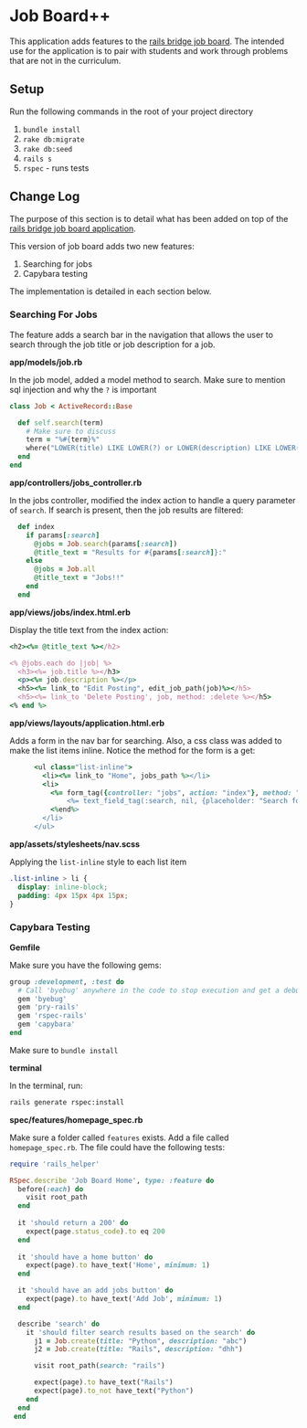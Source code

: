 # Job Board++

This application adds features to the [rails bridge job board](http://docs.railsbridge.org/job-board/).  The intended use for the application is to pair with students and work through problems that are not in the curriculum.

## Setup

Run the following commands in the root of your project directory

1. `bundle install`
2. `rake db:migrate`
3. `rake db:seed`
4. `rails s`
5. `rspec`  - runs tests

## Change Log

The purpose of this section is to detail what has been added on top of the [rails bridge job board application](http://docs.railsbridge.org/job-board/).

This version of job board adds two new features:

1. Searching for jobs
2. Capybara testing

The implementation is detailed in each section below.

### Searching For Jobs

The feature adds a search bar in the navigation that allows the user to search through the job title or job description for a job.

__app/models/job.rb__

In the job model, added a model method to search.  Make sure to mention sql injection and why the `?` is important

```rb
class Job < ActiveRecord::Base

  def self.search(term)
    # Make sure to discuss 
    term = "%#{term}%"
    where("LOWER(title) LIKE LOWER(?) or LOWER(description) LIKE LOWER(?)", term, term)
  end
end
```

__app/controllers/jobs_controller.rb__

In the jobs controller, modified the index action to handle a query parameter of `search`.  If search is present, then the job results are filtered:

```rb
  def index
    if params[:search]
      @jobs = Job.search(params[:search])
      @title_text = "Results for #{params[:search]}:"
    else
      @jobs = Job.all
      @title_text = "Jobs!!"
    end
  end
```

__app/views/jobs/index.html.erb__

Display the title text from the index action:

```rb
<h2><%= @title_text %></h2>

<% @jobs.each do |job| %>
  <h3><%= job.title %></h3>
  <p><%= job.description %></p>
  <h5><%= link_to "Edit Posting", edit_job_path(job)%></h5>
  <h5><%= link_to 'Delete Posting', job, method: :delete %></h5>
<% end %>
```

__app/views/layouts/application.html.erb__

Adds a form in the nav bar for searching.  Also, a css class was added to make the list items inline.  Notice the method for the form is a get:

```rb
      <ul class="list-inline">
        <li><%= link_to "Home", jobs_path %></li>
        <li>
          <%= form_tag({controller: "jobs", action: "index"}, method: "get") do%>
              <%= text_field_tag(:search, nil, {placeholder: "Search for jobs"}) %>
          <%end%>
        </li>
      </ul>
```

__app/assets/stylesheets/nav.scss__

Applying the `list-inline` style to each list item

```css
.list-inline > li {
  display: inline-block;
  padding: 4px 15px 4px 15px;
}
```
### Capybara Testing

__Gemfile__

Make sure you have the following gems:

```rb
group :development, :test do
  # Call 'byebug' anywhere in the code to stop execution and get a debugger console
  gem 'byebug'
  gem 'pry-rails'
  gem 'rspec-rails'
  gem 'capybara'
end
```

Make sure to `bundle install`

__terminal__

In the terminal, run:

```sh
rails generate rspec:install
```

__spec/features/homepage_spec.rb__

Make sure a folder called `features` exists.  Add a file called `homepage_spec.rb`.  The file could have the following tests:

```rb
require 'rails_helper'

RSpec.describe 'Job Board Home', type: :feature do
  before(:each) do
    visit root_path
  end
  
  it 'should return a 200' do
    expect(page.status_code).to eq 200
  end
  
  it 'should have a home button' do
    expect(page).to have_text('Home', minimum: 1)
  end

  it 'should have an add jobs button' do
    expect(page).to have_text('Add Job', minimum: 1)
  end

  describe 'search' do
    it 'should filter search results based on the search' do
      j1 = Job.create(title: "Python", description: "abc")
      j2 = Job.create(title: "Rails", description: "dhh")

      visit root_path(search: "rails")

      expect(page).to have_text("Rails")
      expect(page).to_not have_text("Python")
    end
  end
 end

```